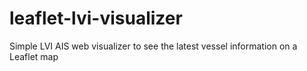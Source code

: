 # leaflet-lvi-visualizer
Simple LVI AIS web visualizer to see the latest vessel information on a Leaflet map
